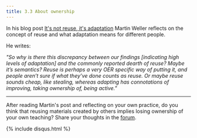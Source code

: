 ```yaml
---
title: 3.3 About ownership
---
```


In his blog post [It's not reuse, it's adaptation][1] Martin Weller reflects on the concept of reuse and what adaptation means for different people. 

He writes: 

*"So why is there this discrepancy between our findings [indicating high levels of adaptation] and the commonly reported dearth of reuse? Maybe it’s semantics? Reuse is perhaps a very OER specific way of putting it, and people aren’t sure if what they’ve done counts as reuse. Or maybe reuse sounds cheap, like stealing, whereas adapting has connotations of improving, taking ownership of, being active."*


----------
After reading Martin's post and reflecting on your own practice, do you think that reusing materials created by others implies losing ownership of your own teaching? Share your thoughts in the [forum][2].

  [1]: http://blog.edtechie.net/oer/its-not-reuse-its-adaptation/
  [2]:http://www.exploerercourse.org/en/modules/week%203/discussion/
{% include disqus.html %}
